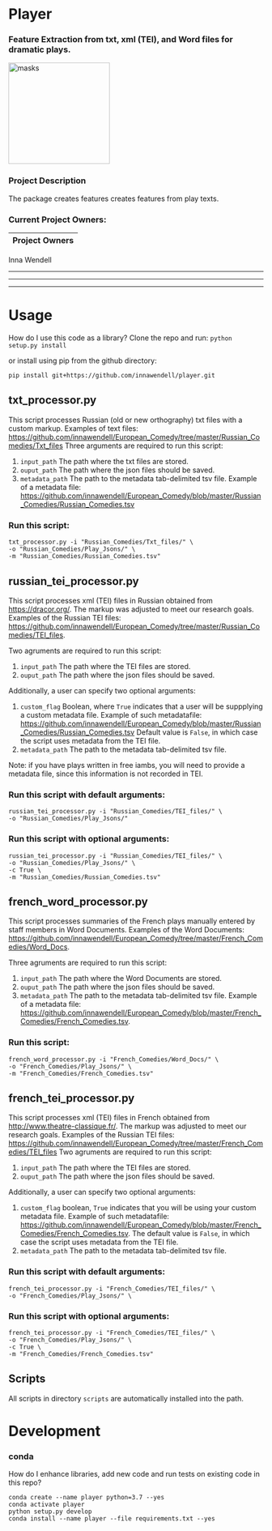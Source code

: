 # Player
### Feature Extraction from txt, xml (TEI), and Word files for dramatic plays.
<img src="https://user-images.githubusercontent.com/35588235/89479487-cff7e100-d747-11ea-9918-09b71905e58f.png" alt="masks" height="200"/>

### Project Description
The package creates features creates features from play texts.

### Current Project Owners:
|Project Owners     
|---------
Inna Wendell

---
---
---

# Usage
How do I use this code as a library? 
Clone the repo and run:
`python setup.py install`

or install using pip from the github directory:

`pip install git+https://github.com/innawendell/player.git`


## txt_processor.py
This script processes Russian (old or new orthography) txt files with a custom markup.
Examples of text files: https://github.com/innawendell/European_Comedy/tree/master/Russian_Comedies/Txt_files
Three arguments are required to run this script:
1. `input_path` The path where the txt files are stored.
2. `ouput_path` The path where the json files should be saved.
3. `metadata_path` The path to the metadata tab-delimited tsv file.
Example of a metadata file: https://github.com/innawendell/European_Comedy/blob/master/Russian_Comedies/Russian_Comedies.tsv
	

### Run this script:
```
txt_processor.py -i "Russian_Comedies/Txt_files/" \
-o "Russian_Comedies/Play_Jsons/" \
-m "Russian_Comedies/Russian_Comedies.tsv"
```

## russian_tei_processor.py
This script processes xml (TEI) files in Russian obtained from https://dracor.org/. 
The markup was adjusted to meet our research goals.
Examples of the Russian TEI files: https://github.com/innawendell/European_Comedy/tree/master/Russian_Comedies/TEI_files.

Two agruments are required to run this script:
1. `input_path` The path where the TEI files are stored.
2. `ouput_path` The path where the json files should be saved.

Additionally, a user can specify two optional arguments:
1. `custom_flag` Boolean, where `True` indicates that a user will be suppplying a custom metadata file. 
	Example of such metadatafile: https://github.com/innawendell/European_Comedy/blob/master/Russian_Comedies/Russian_Comedies.tsv
	Default value is `False`, in which case the script uses metadata from the TEI file.
2. `metadata_path` The path to the metadata tab-delimited tsv file.

Note: if you have plays written in free iambs, you will need to provide a metadata file, since this information
is not recorded in TEI.

### Run this script with default arguments:
```
russian_tei_processor.py -i "Russian_Comedies/TEI_files/" \
-o "Russian_Comedies/Play_Jsons/" 
```
### Run this script with optional arguments:
```
russian_tei_processor.py -i "Russian_Comedies/TEI_files/" \
-o "Russian_Comedies/Play_Jsons/" \
-c True \
-m "Russian_Comedies/Russian_Comedies.tsv"
```

## french_word_processor.py
This script processes summaries of the French plays manually entered by staff members in Word Documents.
Examples of the Word Documents: https://github.com/innawendell/European_Comedy/tree/master/French_Comedies/Word_Docs.

Three agruments are required to run this script:
1. `input_path` The path where the Word Documents are stored.
2. `ouput_path` The path where the json files should be saved.
3. `metadata_path` The path to the metadata tab-delimited tsv file.
Example of a metadata file: https://github.com/innawendell/European_Comedy/blob/master/French_Comedies/French_Comedies.tsv.

### Run this script:
```
french_word_processor.py -i "French_Comedies/Word_Docs/" \
-o "French_Comedies/Play_Jsons/" \
-m "French_Comedies/French_Comedies.tsv"
```
## french_tei_processor.py
This script processes xml (TEI) files in French obtained from http://www.theatre-classique.fr/. 
The markup was adjusted to meet our research goals. 
Examples of the Russian TEI files: https://github.com/innawendell/European_Comedy/tree/master/French_Comedies/TEI_files
Two agruments are required to run this script:
1. `input_path` The path where the TEI files are stored.
2. `ouput_path` The path where the json files should be saved.

Additionally, a user can specify two optional arguments:
1. `custom_flag` boolean, `True` indicates that you will be using your custom metadata file. 
	Example of such metadatafile: https://github.com/innawendell/European_Comedy/blob/master/French_Comedies/French_Comedies.tsv.
	The default value is `False`, in which case the script uses metadata from the TEI file.
2. `metadata_path` The path to the metadata tab-delimited tsv file.

### Run this script with default arguments:
```
french_tei_processor.py -i "French_Comedies/TEI_files/" \
-o "French_Comedies/Play_Jsons/" \
```
### Run this script with optional arguments:
```
french_tei_processor.py -i "French_Comedies/TEI_files/" \
-o "French_Comedies/Play_Jsons/" \
-c True \
-m "French_Comedies/French_Comedies.tsv"
```

## Scripts
All scripts in directory `scripts` are automatically installed into the path.

# Development

### conda
How do I enhance libraries, add new code and run tests on existing code in this repo?
```
conda create --name player python=3.7 --yes
conda activate player
python setup.py develop
conda install --name player --file requirements.txt --yes
